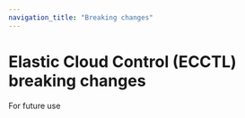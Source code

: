 ```yaml
---
navigation_title: "Breaking changes"
---
```


# Elastic Cloud Control (ECCTL) breaking changes

For future use
